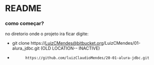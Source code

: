 # README #

### como começar? ###
no diretorio onde o projeto ira ficar digite:
* git clone https://LuizCMendes@bitbucket.org/LuizCMendes/01-alura_jdbc.git (OLD LOCATION-- INACTIVE)
*           https://github.com/luizClaudioMendes/20-01-alura-jdbc.git


